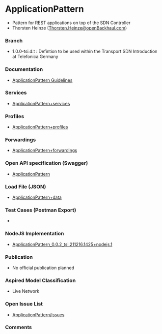 # ApplicationPattern
- Pattern for REST applications on top of the SDN Controller
- Thorsten Heinze (Thorsten.Heinze@openBackhaul.com)

### Branch
- 1.0.0-tsi.d.t : Defintion to be used within the Transport SDN Introduction at Telefonica Germany

### Documentation
- [ApplicationPattern Guidelines](./doc/Main.md)

### Services
- [ApplicationPattern+services](./ApplicationPattern+services.yaml)

### Profiles
- [ApplicationPattern+profiles](./ApplicationPattern+profiles.yaml)

### Forwardings
- [ApplicationPattern+forwardings](./ApplicationPattern+forwardings.yaml)

### Open API specification (Swagger)
- [ApplicationPattern](./ApplicationPattern.yaml)

### Load File (JSON)
- [ApplicationPattern+data](./ApplicationPattern+data.json)

### Test Cases (Postman Export)
- 

### NodeJS Implementation
- [ApplicationPattern_0.0.2_tsi.211216.1425+nodejs.1](./ApplicationPattern_0.0.2_tsi.211216.1425+nodejs.1.zip)

### Publication
- No official publication planned

### Aspired Model Classification
- Live Network

### Open Issue List
- [ApplicationPattern/issues](../../issues)

### Comments

